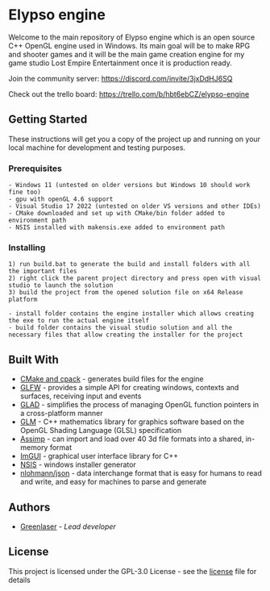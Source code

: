 # Elypso engine

Welcome to the main repository of Elypso engine which is an open source C++ OpenGL engine used in Windows. Its main goal will be to make RPG and shooter games and it will be the main game creation engine for my game studio Lost Empire Entertainment once it is production ready.

Join the community server: https://discord.com/invite/3jxDdHJ6SQ

Check out the trello board: https://trello.com/b/hbt6ebCZ/elypso-engine

## Getting Started

These instructions will get you a copy of the project up and running on your local machine for development and testing purposes.

### Prerequisites

```
- Windows 11 (untested on older versions but Windows 10 should work fine too)
- gpu with openGL 4.6 support
- Visual Studio 17 2022 (untested on older VS versions and other IDEs)
- CMake downloaded and set up with CMake/bin folder added to environment path
- NSIS installed with makensis.exe added to environment path
```

### Installing

```
1) run build.bat to generate the build and install folders with all the important files
2) right click the parent project directory and press open with visual studio to launch the solution
3) build the project from the opened solution file on x64 Release platform

- install folder contains the engine installer which allows creating the exe to run the actual engine itself
- build folder contains the visual studio solution and all the necessary files that allow creating the installer for the project
```

## Built With

* [CMake and cpack](https://cmake.org/) - generates build files for the engine
* [GLFW](https://www.glfw.org/) - provides a simple API for creating windows, contexts and surfaces, receiving input and events
* [GLAD](https://glad.dav1d.de/) - simplifies the process of managing OpenGL function pointers in a cross-platform manner
* [GLM](https://github.com/g-truc/glm) - C++ mathematics library for graphics software based on the OpenGL Shading Language (GLSL) specification
* [Assimp](https://github.com/assimp/assimp) - can import and load over 40 3d file formats into a shared, in-memory format
* [ImGUI](https://github.com/ocornut/imgui) - graphical user interface library for C++
* [NSIS](https://nsis.sourceforge.io/Download) - windows installer generator
* [nlohmann/json](https://github.com/nlohmann/json) - data interchange format that is easy for humans to read and write, and easy for machines to parse and generate

## Authors

* [Greenlaser](https://github.com/greeenlaser) - *Lead developer*

## License

This project is licensed under the GPL-3.0 License - see the [license](LICENSE.md) file for details

